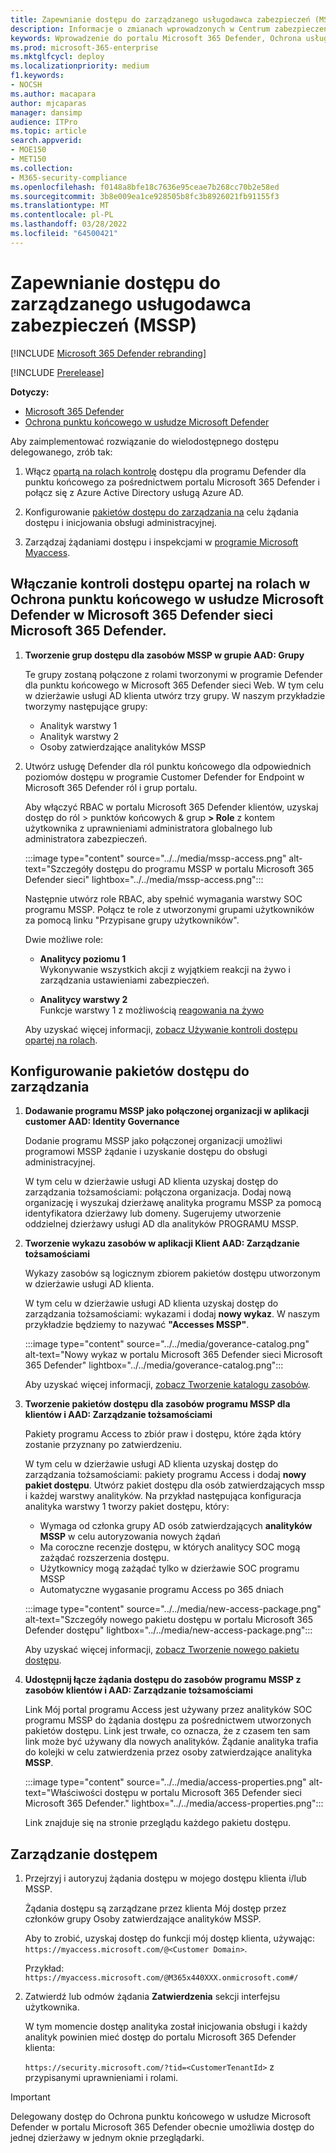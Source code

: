 ```yaml
---
title: Zapewnianie dostępu do zarządzanego usługodawca zabezpieczeń (MSSP)
description: Informacje o zmianach wprowadzonych w Centrum zabezpieczeń usługi Microsoft Defender portalu Microsoft 365 Defender w programie
keywords: Wprowadzenie do portalu Microsoft 365 Defender, Ochrona usługi Office 365 w usłudze Microsoft Defender, Ochrona punktu końcowego w usłudze Microsoft Defender , MDO, MDE, pojedyncze okienko szyb, portal zbiegły się, portal zabezpieczeń, portal zabezpieczeń, portal zabezpieczeń Defender
ms.prod: microsoft-365-enterprise
ms.mktglfcycl: deploy
ms.localizationpriority: medium
f1.keywords:
- NOCSH
ms.author: macapara
author: mjcaparas
manager: dansimp
audience: ITPro
ms.topic: article
search.appverid:
- MOE150
- MET150
ms.collection:
- M365-security-compliance
ms.openlocfilehash: f0148a8bfe18c7636e95ceae7b268cc70b2e58ed
ms.sourcegitcommit: 3b8e009ea1ce928505b8fc3b8926021fb91155f3
ms.translationtype: MT
ms.contentlocale: pl-PL
ms.lasthandoff: 03/28/2022
ms.locfileid: "64500421"
---
```

# <a name="provide-managed-security-service-provider-mssp-access"></a>Zapewnianie dostępu do zarządzanego usługodawca zabezpieczeń (MSSP) 

[!INCLUDE [Microsoft 365 Defender rebranding](../includes/microsoft-defender.md)]

[!INCLUDE [Prerelease](../includes/prerelease.md)]

**Dotyczy:**

- [Microsoft 365 Defender](microsoft-365-defender.md)
- [Ochrona punktu końcowego w usłudze Microsoft Defender](https://go.microsoft.com/fwlink/p/?linkid=2154037)

Aby zaimplementować rozwiązanie do wielodostępnego dostępu delegowanego, zrób tak:

1. Włącz [opartą na rolach kontrolę](/windows/security/threat-protection/microsoft-defender-atp/rbac) dostępu dla programu Defender dla punktu końcowego za pośrednictwem portalu Microsoft 365 Defender i połącz się z Azure Active Directory usługą Azure AD.

2. Konfigurowanie [pakietów dostępu do zarządzania na](/azure/active-directory/governance/identity-governance-overview) celu żądania dostępu i inicjowania obsługi administracyjnej.

3. Zarządzaj żądaniami dostępu i inspekcjami w [programie Microsoft Myaccess](/azure/active-directory/governance/entitlement-management-request-approve).

## <a name="enable-role-based-access-controls-in-microsoft-defender-for-endpoint-in-microsoft-365-defender-portal"></a>Włączanie kontroli dostępu opartej na rolach w Ochrona punktu końcowego w usłudze Microsoft Defender w Microsoft 365 Defender sieci Microsoft 365 Defender.

1. **Tworzenie grup dostępu dla zasobów MSSP w grupie AAD: Grupy**

    Te grupy zostaną połączone z rolami tworzonymi w programie Defender dla punktu końcowego w Microsoft 365 Defender sieci Web. W tym celu w dzierżawie usługi AD klienta utwórz trzy grupy. W naszym przykładzie tworzymy następujące grupy:

    - Analityk warstwy 1
    - Analityk warstwy 2
    - Osoby zatwierdzające analityków MSSP  

2. Utwórz usługę Defender dla ról punktu końcowego dla odpowiednich poziomów dostępu w programie Customer Defender for Endpoint w Microsoft 365 Defender ról i grup portalu.

    Aby włączyć RBAC w portalu Microsoft 365 Defender klientów, uzyskaj dostęp do ról > punktów końcowych & grup **> Role** z kontem użytkownika z uprawnieniami administratora globalnego lub administratora zabezpieczeń.

    :::image type="content" source="../../media/mssp-access.png" alt-text="Szczegóły dostępu do programu MSSP w portalu Microsoft 365 Defender sieci" lightbox="../../media/mssp-access.png":::

    Następnie utwórz role RBAC, aby spełnić wymagania warstwy SOC programu MSSP. Połącz te role z utworzonymi grupami użytkowników za pomocą linku "Przypisane grupy użytkowników".

    Dwie możliwe role:

    - **Analitycy poziomu 1** <br>
      Wykonywanie wszystkich akcji z wyjątkiem reakcji na żywo i zarządzania ustawieniami zabezpieczeń.

    - **Analitycy warstwy 2** <br>
      Funkcje warstwy 1 z możliwością [reagowania na żywo](/windows/security/threat-protection/microsoft-defender-atp/live-response)

    Aby uzyskać więcej informacji, [zobacz Używanie kontroli dostępu opartej na rolach](/windows/security/threat-protection/microsoft-defender-atp/rbac).

## <a name="configure-governance-access-packages"></a>Konfigurowanie pakietów dostępu do zarządzania

1. **Dodawanie programu MSSP jako połączonej organizacji w aplikacji customer AAD: Identity Governance**

    Dodanie programu MSSP jako połączonej organizacji umożliwi programowi MSSP żądanie i uzyskanie dostępu do obsługi administracyjnej. 

    W tym celu w dzierżawie usługi AD klienta uzyskaj dostęp do zarządzania tożsamościami: połączona organizacja. Dodaj nową organizację i wyszukaj dzierżawę analityka programu MSSP za pomocą identyfikatora dzierżawy lub domeny. Sugerujemy utworzenie oddzielnej dzierżawy usługi AD dla analityków PROGRAMU MSSP.

2. **Tworzenie wykazu zasobów w aplikacji Klient AAD: Zarządzanie tożsamościami**

    Wykazy zasobów są logicznym zbiorem pakietów dostępu utworzonym w dzierżawie usługi AD klienta.

    W tym celu w dzierżawie usługi AD klienta uzyskaj dostęp do zarządzania tożsamościami: wykazami i dodaj **nowy wykaz**. W naszym przykładzie będziemy to nazywać **"Accesses MSSP"**.

    :::image type="content" source="../../media/goverance-catalog.png" alt-text="Nowy wykaz w portalu Microsoft 365 Defender sieci Microsoft 365 Defender" lightbox="../../media/goverance-catalog.png":::


    Aby uzyskać więcej informacji, [zobacz Tworzenie katalogu zasobów](/azure/active-directory/governance/entitlement-management-catalog-create).

3. **Tworzenie pakietów dostępu dla zasobów programu MSSP dla klientów i AAD: Zarządzanie tożsamościami**

    Pakiety programu Access to zbiór praw i dostępu, które żąda który zostanie przyznany po zatwierdzeniu. 

    W tym celu w dzierżawie usługi AD klienta uzyskaj dostęp do zarządzania tożsamościami: pakiety programu Access i dodaj **nowy pakiet dostępu**. Utwórz pakiet dostępu dla osób zatwierdzających mssp i każdej warstwy analityków. Na przykład następująca konfiguracja analityka warstwy 1 tworzy pakiet dostępu, który:

    - Wymaga od członka grupy AD osób zatwierdzających **analityków MSSP** w celu autoryzowania nowych żądań
    - Ma coroczne recenzje dostępu, w których analitycy SOC mogą zażądać rozszerzenia dostępu.
    - Użytkownicy mogą zażądać tylko w dzierżawie SOC programu MSSP
    - Automatyczne wygasanie programu Access po 365 dniach

    :::image type="content" source="../../media/new-access-package.png" alt-text="Szczegóły nowego pakietu dostępu w portalu Microsoft 365 Defender dostępu" lightbox="../../media/new-access-package.png":::

    Aby uzyskać więcej informacji, [zobacz Tworzenie nowego pakietu dostępu](/azure/active-directory/governance/entitlement-management-access-package-create).

4. **Udostępnij łącze żądania dostępu do zasobów programu MSSP z zasobów klientów i AAD: Zarządzanie tożsamościami**

    Link Mój portal programu Access jest używany przez analityków SOC programu MSSP do żądania dostępu za pośrednictwem utworzonych pakietów dostępu. Link jest trwałe, co oznacza, że z czasem ten sam link może być używany dla nowych analityków. Żądanie analityka trafia do kolejki w celu zatwierdzenia przez osoby zatwierdzające analityka **MSSP**.

    :::image type="content" source="../../media/access-properties.png" alt-text="Właściwości dostępu w portalu Microsoft 365 Defender sieci Microsoft 365 Defender." lightbox="../../media/access-properties.png":::

    Link znajduje się na stronie przeglądu każdego pakietu dostępu.

## <a name="manage-access"></a>Zarządzanie dostępem

1. Przejrzyj i autoryzuj żądania dostępu w  mojego dostępu klienta i/lub MSSP.

    Żądania dostępu są zarządzane przez klienta Mój dostęp przez członków grupy Osoby zatwierdzające analityków MSSP.

    Aby to zrobić, uzyskaj dostęp do funkcji mój dostęp klienta, używając: `https://myaccess.microsoft.com/@<Customer Domain>`.

    Przykład: `https://myaccess.microsoft.com/@M365x440XXX.onmicrosoft.com#/`

2. Zatwierdź lub odmów żądania **Zatwierdzenia** sekcji interfejsu użytkownika.

     W tym momencie dostęp analityka został inicjowania obsługi i każdy analityk powinien mieć dostęp do portalu Microsoft 365 Defender klienta:

    `https://security.microsoft.com/?tid=<CustomerTenantId>` z przypisanymi uprawnieniami i rolami.

> [!IMPORTANT]
> Delegowany dostęp do Ochrona punktu końcowego w usłudze Microsoft Defender w portalu Microsoft 365 Defender obecnie umożliwia dostęp do jednej dzierżawy w jednym oknie przeglądarki.

